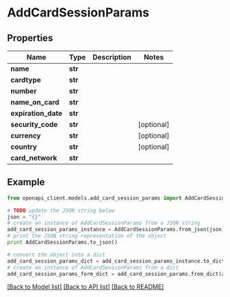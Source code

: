 # AddCardSessionParams


## Properties
Name | Type | Description | Notes
------------ | ------------- | ------------- | -------------
**name** | **str** |  | 
**cardtype** | **str** |  | 
**number** | **str** |  | 
**name_on_card** | **str** |  | 
**expiration_date** | **str** |  | 
**security_code** | **str** |  | [optional] 
**currency** | **str** |  | [optional] 
**country** | **str** |  | [optional] 
**card_network** | **str** |  | 

## Example

```python
from openapi_client.models.add_card_session_params import AddCardSessionParams

# TODO update the JSON string below
json = "{}"
# create an instance of AddCardSessionParams from a JSON string
add_card_session_params_instance = AddCardSessionParams.from_json(json)
# print the JSON string representation of the object
print AddCardSessionParams.to_json()

# convert the object into a dict
add_card_session_params_dict = add_card_session_params_instance.to_dict()
# create an instance of AddCardSessionParams from a dict
add_card_session_params_form_dict = add_card_session_params.from_dict(add_card_session_params_dict)
```
[[Back to Model list]](../README.md#documentation-for-models) [[Back to API list]](../README.md#documentation-for-api-endpoints) [[Back to README]](../README.md)


